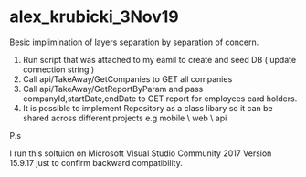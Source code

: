 # alex_krubicki_3Nov19

Besic implimination of layers separation by separation of concern.

1) Run script that was attached to my eamil to create and seed DB ( update connection string ) 
2) Call api/TakeAway/GetCompanies to GET all companies 
3) Call api/TakeAway/GetReportByParam and pass companyId,startDate,endDate to GET report for employees card holders. 
4) It is possible to implement Repository as a class libary so it can be shared across different projects e.g mobile \ web \ api

P.s 

I  run this soltuion on Microsoft Visual Studio Community 2017 
Version 15.9.17 just to confirm backward compatibility.
